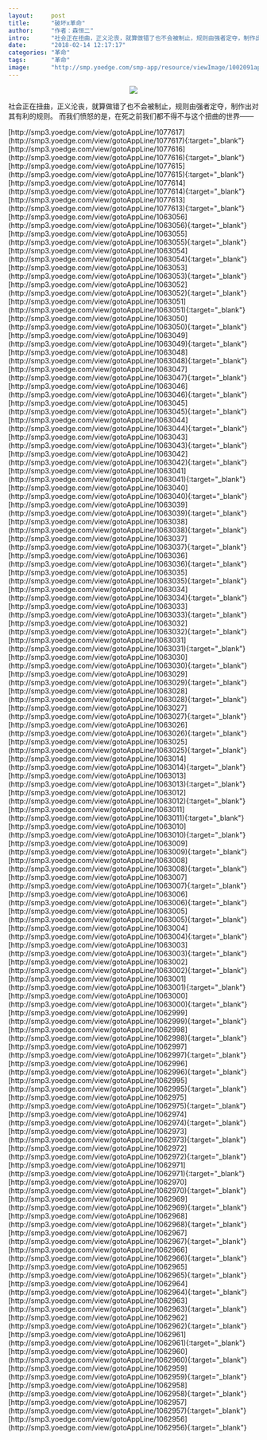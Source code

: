 ```yaml
---
layout:     post
title:      "破坏x革命"
author:     "作者：森恒二"
intro:      "社会正在扭曲，正义沦丧，就算做错了也不会被制止，规则由强者定夺，制作出对其有利的规则。 而我们愤怒的是，在死之前我们都不得不与这个扭曲的世界——"
date:       "2018-02-14 12:17:17"
categories: "革命"
tags:       "革命"
image:      "http://smp.yoedge.com/smp-app/resource/viewImage/1002091appline.png"
---
```

<div style="text-align: center">
<p><img src="http://smp.yoedge.com/smp-app/resource/viewImage/1002091appline.png"/></p>
</div>
<p class="post-meta">
<span>社会正在扭曲，正义沦丧，就算做错了也不会被制止，规则由强者定夺，制作出对其有利的规则。 而我们愤怒的是，在死之前我们都不得不与这个扭曲的世界——</span>
</p>
[http://smp3.yoedge.com/view/gotoAppLine/1077617](http://smp3.yoedge.com/view/gotoAppLine/1077617){:target="_blank"}
[http://smp3.yoedge.com/view/gotoAppLine/1077616](http://smp3.yoedge.com/view/gotoAppLine/1077616){:target="_blank"}
[http://smp3.yoedge.com/view/gotoAppLine/1077615](http://smp3.yoedge.com/view/gotoAppLine/1077615){:target="_blank"}
[http://smp3.yoedge.com/view/gotoAppLine/1077614](http://smp3.yoedge.com/view/gotoAppLine/1077614){:target="_blank"}
[http://smp3.yoedge.com/view/gotoAppLine/1077613](http://smp3.yoedge.com/view/gotoAppLine/1077613){:target="_blank"}
[http://smp3.yoedge.com/view/gotoAppLine/1063056](http://smp3.yoedge.com/view/gotoAppLine/1063056){:target="_blank"}
[http://smp3.yoedge.com/view/gotoAppLine/1063055](http://smp3.yoedge.com/view/gotoAppLine/1063055){:target="_blank"}
[http://smp3.yoedge.com/view/gotoAppLine/1063054](http://smp3.yoedge.com/view/gotoAppLine/1063054){:target="_blank"}
[http://smp3.yoedge.com/view/gotoAppLine/1063053](http://smp3.yoedge.com/view/gotoAppLine/1063053){:target="_blank"}
[http://smp3.yoedge.com/view/gotoAppLine/1063052](http://smp3.yoedge.com/view/gotoAppLine/1063052){:target="_blank"}
[http://smp3.yoedge.com/view/gotoAppLine/1063051](http://smp3.yoedge.com/view/gotoAppLine/1063051){:target="_blank"}
[http://smp3.yoedge.com/view/gotoAppLine/1063050](http://smp3.yoedge.com/view/gotoAppLine/1063050){:target="_blank"}
[http://smp3.yoedge.com/view/gotoAppLine/1063049](http://smp3.yoedge.com/view/gotoAppLine/1063049){:target="_blank"}
[http://smp3.yoedge.com/view/gotoAppLine/1063048](http://smp3.yoedge.com/view/gotoAppLine/1063048){:target="_blank"}
[http://smp3.yoedge.com/view/gotoAppLine/1063047](http://smp3.yoedge.com/view/gotoAppLine/1063047){:target="_blank"}
[http://smp3.yoedge.com/view/gotoAppLine/1063046](http://smp3.yoedge.com/view/gotoAppLine/1063046){:target="_blank"}
[http://smp3.yoedge.com/view/gotoAppLine/1063045](http://smp3.yoedge.com/view/gotoAppLine/1063045){:target="_blank"}
[http://smp3.yoedge.com/view/gotoAppLine/1063044](http://smp3.yoedge.com/view/gotoAppLine/1063044){:target="_blank"}
[http://smp3.yoedge.com/view/gotoAppLine/1063043](http://smp3.yoedge.com/view/gotoAppLine/1063043){:target="_blank"}
[http://smp3.yoedge.com/view/gotoAppLine/1063042](http://smp3.yoedge.com/view/gotoAppLine/1063042){:target="_blank"}
[http://smp3.yoedge.com/view/gotoAppLine/1063041](http://smp3.yoedge.com/view/gotoAppLine/1063041){:target="_blank"}
[http://smp3.yoedge.com/view/gotoAppLine/1063040](http://smp3.yoedge.com/view/gotoAppLine/1063040){:target="_blank"}
[http://smp3.yoedge.com/view/gotoAppLine/1063039](http://smp3.yoedge.com/view/gotoAppLine/1063039){:target="_blank"}
[http://smp3.yoedge.com/view/gotoAppLine/1063038](http://smp3.yoedge.com/view/gotoAppLine/1063038){:target="_blank"}
[http://smp3.yoedge.com/view/gotoAppLine/1063037](http://smp3.yoedge.com/view/gotoAppLine/1063037){:target="_blank"}
[http://smp3.yoedge.com/view/gotoAppLine/1063036](http://smp3.yoedge.com/view/gotoAppLine/1063036){:target="_blank"}
[http://smp3.yoedge.com/view/gotoAppLine/1063035](http://smp3.yoedge.com/view/gotoAppLine/1063035){:target="_blank"}
[http://smp3.yoedge.com/view/gotoAppLine/1063034](http://smp3.yoedge.com/view/gotoAppLine/1063034){:target="_blank"}
[http://smp3.yoedge.com/view/gotoAppLine/1063033](http://smp3.yoedge.com/view/gotoAppLine/1063033){:target="_blank"}
[http://smp3.yoedge.com/view/gotoAppLine/1063032](http://smp3.yoedge.com/view/gotoAppLine/1063032){:target="_blank"}
[http://smp3.yoedge.com/view/gotoAppLine/1063031](http://smp3.yoedge.com/view/gotoAppLine/1063031){:target="_blank"}
[http://smp3.yoedge.com/view/gotoAppLine/1063030](http://smp3.yoedge.com/view/gotoAppLine/1063030){:target="_blank"}
[http://smp3.yoedge.com/view/gotoAppLine/1063029](http://smp3.yoedge.com/view/gotoAppLine/1063029){:target="_blank"}
[http://smp3.yoedge.com/view/gotoAppLine/1063028](http://smp3.yoedge.com/view/gotoAppLine/1063028){:target="_blank"}
[http://smp3.yoedge.com/view/gotoAppLine/1063027](http://smp3.yoedge.com/view/gotoAppLine/1063027){:target="_blank"}
[http://smp3.yoedge.com/view/gotoAppLine/1063026](http://smp3.yoedge.com/view/gotoAppLine/1063026){:target="_blank"}
[http://smp3.yoedge.com/view/gotoAppLine/1063025](http://smp3.yoedge.com/view/gotoAppLine/1063025){:target="_blank"}
[http://smp3.yoedge.com/view/gotoAppLine/1063014](http://smp3.yoedge.com/view/gotoAppLine/1063014){:target="_blank"}
[http://smp3.yoedge.com/view/gotoAppLine/1063013](http://smp3.yoedge.com/view/gotoAppLine/1063013){:target="_blank"}
[http://smp3.yoedge.com/view/gotoAppLine/1063012](http://smp3.yoedge.com/view/gotoAppLine/1063012){:target="_blank"}
[http://smp3.yoedge.com/view/gotoAppLine/1063011](http://smp3.yoedge.com/view/gotoAppLine/1063011){:target="_blank"}
[http://smp3.yoedge.com/view/gotoAppLine/1063010](http://smp3.yoedge.com/view/gotoAppLine/1063010){:target="_blank"}
[http://smp3.yoedge.com/view/gotoAppLine/1063009](http://smp3.yoedge.com/view/gotoAppLine/1063009){:target="_blank"}
[http://smp3.yoedge.com/view/gotoAppLine/1063008](http://smp3.yoedge.com/view/gotoAppLine/1063008){:target="_blank"}
[http://smp3.yoedge.com/view/gotoAppLine/1063007](http://smp3.yoedge.com/view/gotoAppLine/1063007){:target="_blank"}
[http://smp3.yoedge.com/view/gotoAppLine/1063006](http://smp3.yoedge.com/view/gotoAppLine/1063006){:target="_blank"}
[http://smp3.yoedge.com/view/gotoAppLine/1063005](http://smp3.yoedge.com/view/gotoAppLine/1063005){:target="_blank"}
[http://smp3.yoedge.com/view/gotoAppLine/1063004](http://smp3.yoedge.com/view/gotoAppLine/1063004){:target="_blank"}
[http://smp3.yoedge.com/view/gotoAppLine/1063003](http://smp3.yoedge.com/view/gotoAppLine/1063003){:target="_blank"}
[http://smp3.yoedge.com/view/gotoAppLine/1063002](http://smp3.yoedge.com/view/gotoAppLine/1063002){:target="_blank"}
[http://smp3.yoedge.com/view/gotoAppLine/1063001](http://smp3.yoedge.com/view/gotoAppLine/1063001){:target="_blank"}
[http://smp3.yoedge.com/view/gotoAppLine/1063000](http://smp3.yoedge.com/view/gotoAppLine/1063000){:target="_blank"}
[http://smp3.yoedge.com/view/gotoAppLine/1062999](http://smp3.yoedge.com/view/gotoAppLine/1062999){:target="_blank"}
[http://smp3.yoedge.com/view/gotoAppLine/1062998](http://smp3.yoedge.com/view/gotoAppLine/1062998){:target="_blank"}
[http://smp3.yoedge.com/view/gotoAppLine/1062997](http://smp3.yoedge.com/view/gotoAppLine/1062997){:target="_blank"}
[http://smp3.yoedge.com/view/gotoAppLine/1062996](http://smp3.yoedge.com/view/gotoAppLine/1062996){:target="_blank"}
[http://smp3.yoedge.com/view/gotoAppLine/1062995](http://smp3.yoedge.com/view/gotoAppLine/1062995){:target="_blank"}
[http://smp3.yoedge.com/view/gotoAppLine/1062975](http://smp3.yoedge.com/view/gotoAppLine/1062975){:target="_blank"}
[http://smp3.yoedge.com/view/gotoAppLine/1062974](http://smp3.yoedge.com/view/gotoAppLine/1062974){:target="_blank"}
[http://smp3.yoedge.com/view/gotoAppLine/1062973](http://smp3.yoedge.com/view/gotoAppLine/1062973){:target="_blank"}
[http://smp3.yoedge.com/view/gotoAppLine/1062972](http://smp3.yoedge.com/view/gotoAppLine/1062972){:target="_blank"}
[http://smp3.yoedge.com/view/gotoAppLine/1062971](http://smp3.yoedge.com/view/gotoAppLine/1062971){:target="_blank"}
[http://smp3.yoedge.com/view/gotoAppLine/1062970](http://smp3.yoedge.com/view/gotoAppLine/1062970){:target="_blank"}
[http://smp3.yoedge.com/view/gotoAppLine/1062969](http://smp3.yoedge.com/view/gotoAppLine/1062969){:target="_blank"}
[http://smp3.yoedge.com/view/gotoAppLine/1062968](http://smp3.yoedge.com/view/gotoAppLine/1062968){:target="_blank"}
[http://smp3.yoedge.com/view/gotoAppLine/1062967](http://smp3.yoedge.com/view/gotoAppLine/1062967){:target="_blank"}
[http://smp3.yoedge.com/view/gotoAppLine/1062966](http://smp3.yoedge.com/view/gotoAppLine/1062966){:target="_blank"}
[http://smp3.yoedge.com/view/gotoAppLine/1062965](http://smp3.yoedge.com/view/gotoAppLine/1062965){:target="_blank"}
[http://smp3.yoedge.com/view/gotoAppLine/1062964](http://smp3.yoedge.com/view/gotoAppLine/1062964){:target="_blank"}
[http://smp3.yoedge.com/view/gotoAppLine/1062963](http://smp3.yoedge.com/view/gotoAppLine/1062963){:target="_blank"}
[http://smp3.yoedge.com/view/gotoAppLine/1062962](http://smp3.yoedge.com/view/gotoAppLine/1062962){:target="_blank"}
[http://smp3.yoedge.com/view/gotoAppLine/1062961](http://smp3.yoedge.com/view/gotoAppLine/1062961){:target="_blank"}
[http://smp3.yoedge.com/view/gotoAppLine/1062960](http://smp3.yoedge.com/view/gotoAppLine/1062960){:target="_blank"}
[http://smp3.yoedge.com/view/gotoAppLine/1062959](http://smp3.yoedge.com/view/gotoAppLine/1062959){:target="_blank"}
[http://smp3.yoedge.com/view/gotoAppLine/1062958](http://smp3.yoedge.com/view/gotoAppLine/1062958){:target="_blank"}
[http://smp3.yoedge.com/view/gotoAppLine/1062957](http://smp3.yoedge.com/view/gotoAppLine/1062957){:target="_blank"}
[http://smp3.yoedge.com/view/gotoAppLine/1062956](http://smp3.yoedge.com/view/gotoAppLine/1062956){:target="_blank"}


